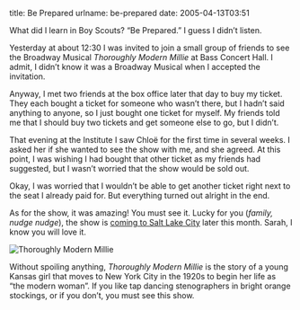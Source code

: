 title: Be Prepared
urlname: be-prepared
date: 2005-04-13T03:51

What did I learn in Boy Scouts? &ldquo;Be Prepared.&rdquo; I guess I didn&#x02bc;t listen.

Yesterday at about 12:30 I was invited to join a small group of friends to see the Broadway Musical _Thoroughly Modern Millie_ at Bass Concert Hall. I admit, I didn&#x02bc;t know it was a Broadway Musical when I accepted the invitation.

Anyway, I met two friends at the box office later that day to buy my ticket. They each bought a ticket for someone who wasn&#x02bc;t there, but I hadn&#x02bc;t said anything to anyone, so I just bought one ticket for myself. My friends told me that I should buy two tickets and get someone else to go, but I didn&#x02bc;t.

That evening at the Institute I saw Chloë for the first time in several weeks. I asked her if she wanted to see the show with me, and she agreed. At this point, I was wishing I had bought that other ticket as my friends had suggested, but I wasn&#x02bc;t worried that the show would be sold out.

Okay, I was worried that I wouldn&#x02bc;t be able to get another ticket right next to the seat I already paid for. But everything turned out alright in the end.

As for the show, it was amazing! You must see it. Lucky for you (_family, nudge nudge_), the show is [coming to Salt Lake City](http://www.modernmillietour.com/tourlocations.php#SALT%20LAKE%20CITY) later this month. Sarah, I know you will love it.

![Thoroughly Modern Millie](https://dl.dropboxusercontent.com/s/sxnszg881tewtpp/20050413-modernmillie.jpg)

Without spoiling anything, _Thoroughly Modern Millie_ is the story of a young Kansas girl that moves to New York City in the 1920s to begin her life as &ldquo;the modern woman&rdquo;. If you like tap dancing stenographers in bright orange stockings, or if you don&#x02bc;t, you must see this show.